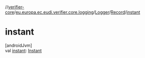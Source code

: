 //[verifier-core](../../../../index.md)/[eu.europa.ec.eudi.verifier.core.logging](../../index.md)/[Logger](../index.md)/[Record](index.md)/[instant](instant.md)

# instant

[androidJvm]\
val [instant](instant.md): [Instant](https://developer.android.com/reference/kotlin/java/time/Instant.html)
